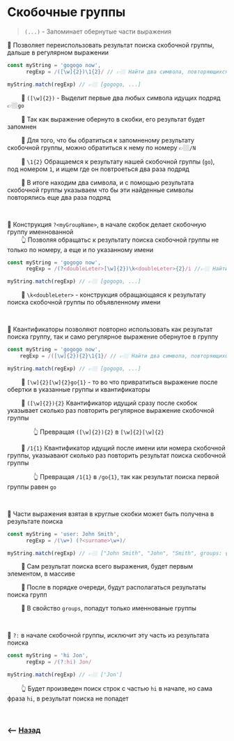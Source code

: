 # Скобочные группы 

> `(...)` - Запоминает обернутые части выражения

🔹 Позволяет переиспользовать результат поиска скобочной группы, дальше в регулярном выражении
```javascript
const myString = 'gogogo now',
      regExp = /([\w]{2})\1{2}/ // 👉🏼 Найти два символа, повторяющихся 3 раза подряд

myString.match(regExp) // 👉🏼 [gogogo, ...]
```

&emsp;&emsp; 🎯 `([\w]{2})` - Выделит первые два любых символа идущих подряд 👉🏼`go`       

&emsp;&emsp; 🎯 Так как выражение обернуто в скобки, его результат будет запомнен

&emsp;&emsp; 🎯 Для того, что бы обратиться к запомненому результату скобочной группы, можно обратиться к нему по номеру 👉🏼`/N`

&emsp;&emsp; 🎯 `\1{2}` Обращаемся к результату нашей скобочной группы (`go`), под номером `1`, и ищем где он повтроеться два раза подряд

&emsp;&emsp; 🎯 В итоге находим два символа, и с помощью результата скобочной группы указываем что бы эти найденные символы повторялись еще два раза подряд

<br>

🔹 Конструкция `?<myGroupName>`, в начале скобок делает скобочную группу именнованной  
&emsp;&emsp; 👆 Позволяя обращатьс к результату поиска скобочной группы не только по номеру, а еще и по указанному имени    
```javascript
const myString = 'gogogo now',
      regExp = /(?<doubleLeter>[\w]{2})\k<doubleLeter>{2}/i //👉🏼 Найти идущие подрят три фразы go

myString.match(regExp) // 👉🏼 [gogogo, ...]
```

&emsp;&emsp; 🎯 `\k<doubleLeter>` - конструкция обращающаяся к результату поиска скобочной группы по объявленному имени        

<br>

🔹 Квантификаторы позволяют повторно использовать как результат поиска группу, так и само регулярное выражение обернутое в группу 

```javascript
const myString = 'gogogo now',
    regExp = /([\w]{2}){2}\1{1}/ // 👉🏼 Найти два символа, повторяющихся 3 раза подряд

myString.match(regExp) // 👉🏼 [gogogo, ...]
```

&emsp;&emsp; 🎯 `[\w]{2}[\w]{2}go{1}` - то во что привратиться выражение после обертки в указанные группы и квантификаторы 

&emsp;&emsp; 🎯 `([\w]{2}){2}` Квантификатор идущий сразу после скобок указывает сколько раз повторить регулярное выражение скобочной группы 

&emsp;&emsp;&emsp;&emsp; 👆 Превращая `([\w]{2}){2}` в `[\w]{2}[\w]{2}`

&emsp;&emsp; 🎯 `/1{1}` Квантификатор идущий после имени или номера скобочной группы, указыавают сколько раз повторить результат поиска скобочной группы

&emsp;&emsp;&emsp;&emsp; 👆 Превращая `/1{1}` в `/go{1}`, так как результат поиска первой группы равен `go`  

<br>

🔹 Части выражения взятая в круглые скобки может быть получена в результате поиска
```javascript
const myString = 'user: John Smith',
      regExp = /(\w+) (?<surname>\w+)/

myString.match(regExp) // 👉🏼 ["John Smith", "John", "Smith", groups: {surname: 'Smith'}, ...]
```

&emsp;&emsp; 🎯 Сам результат поиска всего выражения, будет первым элементом, в массиве

&emsp;&emsp; 🎯 После в порядке очереди, будут располагаться результаты поиска групп

&emsp;&emsp; 🎯 В свойство `groups`, попадут только именнованые группы

<br>

🔹 `?:` в начале скобочной группы, исключит эту часть из результата поиска

```javascript
const myString = 'hi Jon',
      regExp = /(?:hi) Jon/

myString.match(regExp) // 👉🏼 ['Jon']
```

&emsp;&emsp; 👆 Будет произведен поиск строк с частью `hi` в начале, но сама фраза `hi`, в результат поиска не попадет

<br>

### ⟵ **<a href="../../readme.md">Назад</a>**
